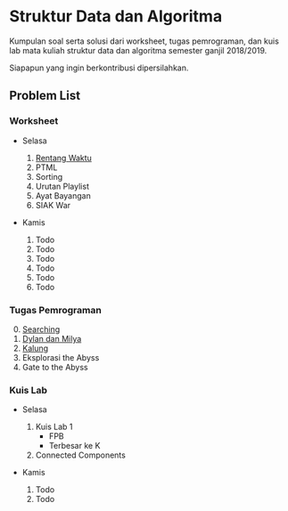 # Struktur Data dan Algoritma

Kumpulan soal serta solusi dari worksheet, tugas pemrograman, dan kuis lab mata kuliah struktur data dan algoritma semester ganjil 2018/2019.

Siapapun yang ingin berkontribusi dipersilahkan.

## Problem List

### Worksheet

- Selasa

  1. [Rentang Waktu](worksheet/selasa/ws1/)
  2. PTML
  3. Sorting
  4. Urutan Playlist
  5. Ayat Bayangan
  6. SIAK War

- Kamis
  1. Todo
  2. Todo
  3. Todo
  4. Todo
  5. Todo
  6. Todo

### Tugas Pemrograman

0. [Searching](tugas-pemrograman/tp0/)
1. [Dylan dan Milya](tugas-pemrograman/tp1/)
1. [Kalung](tugas-pemrograman/tp2/)
1. Eksplorasi the Abyss
1. Gate to the Abyss

### Kuis Lab

- Selasa

  1. Kuis Lab 1
     - FPB
     - Terbesar ke K
  2. Connected Components

- Kamis
  1. Todo
  2. Todo
